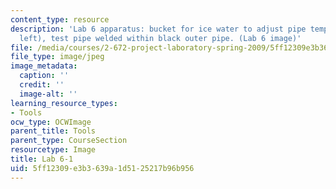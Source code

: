 ```yaml
---
content_type: resource
description: 'Lab 6 apparatus: bucket for ice water to adjust pipe temperature (upper
  left), test pipe welded within black outer pipe. (Lab 6 image)'
file: /media/courses/2-672-project-laboratory-spring-2009/5ff12309e3b3639a1d5125217b96b956_lab61.jpg
file_type: image/jpeg
image_metadata:
  caption: ''
  credit: ''
  image-alt: ''
learning_resource_types:
- Tools
ocw_type: OCWImage
parent_title: Tools
parent_type: CourseSection
resourcetype: Image
title: Lab 6-1
uid: 5ff12309-e3b3-639a-1d51-25217b96b956
---
```


